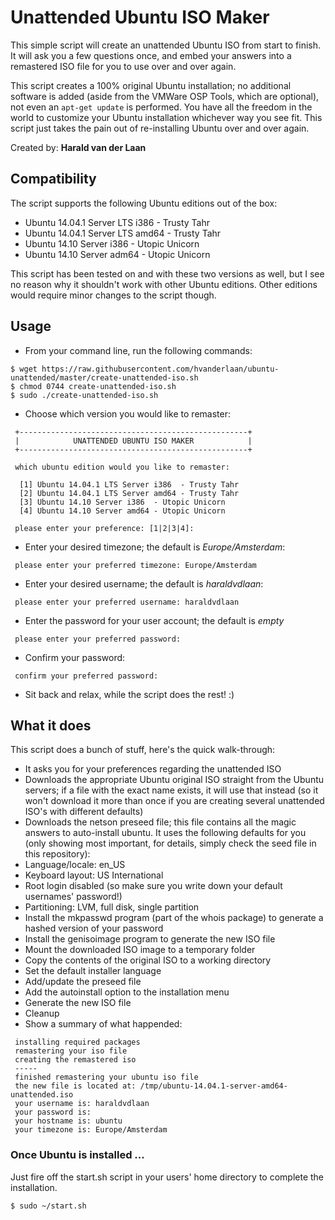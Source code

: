 # Unattended Ubuntu ISO Maker

This simple script will create an unattended Ubuntu ISO from start to finish. It will ask you a few questions once, and embed your answers into a remastered ISO file for you to use over and over again.

This script creates a 100% original Ubuntu installation; no additional software is added (aside from the VMWare OSP Tools, which are optional), not even an ```apt-get update``` is performed. You have all the freedom in the world to customize your Ubuntu installation whichever way you see fit. This script just takes the pain out of re-installing Ubuntu over and over again.

Created by: **Harald van der Laan**

## Compatibility

The script supports the following Ubuntu editions out of the box:

* Ubuntu 14.04.1 Server LTS i386  - Trusty Tahr
* Ubuntu 14.04.1 Server LTS amd64 - Trusty Tahr
* Ubuntu 14.10 Server i386        - Utopic Unicorn
* Ubuntu 14.10 Server adm64       - Utopic Unicorn

This script has been tested on and with these two versions as well, but I see no reason why it shouldn't work with other Ubuntu editions. Other editions would require minor changes to the script though.

## Usage

* From your command line, run the following commands:

```
$ wget https://raw.githubusercontent.com/hvanderlaan/ubuntu-unattended/master/create-unattended-iso.sh
$ chmod 0744 create-unattended-iso.sh
$ sudo ./create-unattended-iso.sh
```

* Choose which version you would like to remaster:

```
 +---------------------------------------------------+
 |            UNATTENDED UBUNTU ISO MAKER            |
 +---------------------------------------------------+

 which ubuntu edition would you like to remaster:

  [1] Ubuntu 14.04.1 LTS Server i386  - Trusty Tahr
  [2] Ubuntu 14.04.1 LTS Server amd64 - Trusty Tahr
  [3] Ubuntu 14.10 Server i386  - Utopic Unicorn
  [4] Ubuntu 14.10 Server amd64 - Utopic Unicorn

 please enter your preference: [1|2|3|4]:
```

* Enter your desired timezone; the default is *Europe/Amsterdam*:

```
 please enter your preferred timezone: Europe/Amsterdam
```

* Enter your desired username; the default is *haraldvdlaan*:

```
 please enter your preferred username: haraldvdlaan
```

* Enter the password for your user account; the default is *empty*

```
 please enter your preferred password:
```

* Confirm your password:

```
 confirm your preferred password:
```

* Sit back and relax, while the script does the rest! :)

## What it does

This script does a bunch of stuff, here's the quick walk-through:

* It asks you for your preferences regarding the unattended ISO
* Downloads the appropriate Ubuntu original ISO straight from the Ubuntu servers; if a file with the exact name exists, it will use that instead (so it won't download it more than once if you are creating several unattended ISO's with different defaults)
* Downloads the netson preseed file; this file contains all the magic answers to auto-install ubuntu. It uses the following defaults for you (only showing most important, for details, simply check the seed file in this repository):
 * Language/locale: en_US
 * Keyboard layout: US International
 * Root login disabled (so make sure you write down your default usernames' password!)
 * Partitioning: LVM, full disk, single partition
* Install the mkpasswd program (part of the whois package) to generate a hashed version of your password
* Install the genisoimage program to generate the new ISO file
* Mount the downloaded ISO image to a temporary folder
* Copy the contents of the original ISO to a working directory
* Set the default installer language
* Add/update the preseed file
* Add the autoinstall option to the installation menu
* Generate the new ISO file
* Cleanup
* Show a summary of what happended:

```  
 installing required packages
 remastering your iso file
 creating the remastered iso
 -----
 finished remastering your ubuntu iso file
 the new file is located at: /tmp/ubuntu-14.04.1-server-amd64-unattended.iso
 your username is: haraldvdlaan
 your password is: 
 your hostname is: ubuntu
 your timezone is: Europe/Amsterdam
```

### Once Ubuntu is installed ...

Just fire off the start.sh script in your users' home directory to complete the installation. 

```$ sudo ~/start.sh``` 
